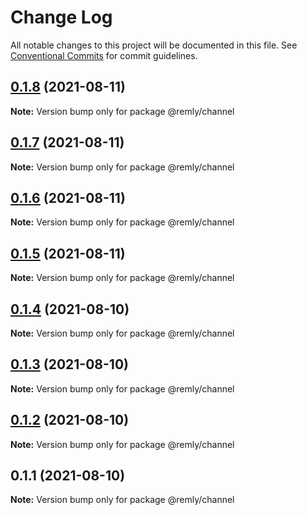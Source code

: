 # Change Log

All notable changes to this project will be documented in this file.
See [Conventional Commits](https://conventionalcommits.org) for commit guidelines.

## [0.1.8](https://gitr.net/mindary/remly/compare/@remly/channel@0.1.7...@remly/channel@0.1.8) (2021-08-11)

**Note:** Version bump only for package @remly/channel





## [0.1.7](https://gitr.net/mindary/remly/compare/@remly/channel@0.1.6...@remly/channel@0.1.7) (2021-08-11)

**Note:** Version bump only for package @remly/channel





## [0.1.6](https://gitr.net/mindary/remly/compare/@remly/channel@0.1.5...@remly/channel@0.1.6) (2021-08-11)

**Note:** Version bump only for package @remly/channel





## [0.1.5](https://gitr.net/mindary/remly/compare/@remly/channel@0.1.4...@remly/channel@0.1.5) (2021-08-11)

**Note:** Version bump only for package @remly/channel





## [0.1.4](https://gitr.net/mindary/remly/compare/@remly/channel@0.1.3...@remly/channel@0.1.4) (2021-08-10)

**Note:** Version bump only for package @remly/channel





## [0.1.3](https://gitr.net/mindary/remly/compare/@remly/channel@0.1.2...@remly/channel@0.1.3) (2021-08-10)

**Note:** Version bump only for package @remly/channel





## [0.1.2](https://gitr.net/mindary/remly/compare/@remly/channel@0.1.1...@remly/channel@0.1.2) (2021-08-10)

**Note:** Version bump only for package @remly/channel





## 0.1.1 (2021-08-10)

**Note:** Version bump only for package @remly/channel
